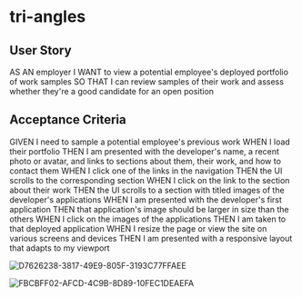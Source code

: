 # tri-angles

## User Story

AS AN employer
I WANT to view a potential employee's deployed portfolio of work samples
SO THAT I can review samples of their work and assess whether they're a good candidate for an open position

## Acceptance Criteria

GIVEN I need to sample a potential employee's previous work
WHEN I load their portfolio
THEN I am presented with the developer's name, a recent photo or avatar, and links to sections about them, their work, and how to contact them
WHEN I click one of the links in the navigation
THEN the UI scrolls to the corresponding section
WHEN I click on the link to the section about their work
THEN the UI scrolls to a section with titled images of the developer's applications
WHEN I am presented with the developer's first application
THEN that application's image should be larger in size than the others
WHEN I click on the images of the applications
THEN I am taken to that deployed application
WHEN I resize the page or view the site on various screens and devices
THEN I am presented with a responsive layout that adapts to my viewport

![D7626238-3817-49E9-805F-3193C77FFAEE](https://user-images.githubusercontent.com/39431924/222055861-9f27bf36-27a4-41a9-8edb-a26acda2c930.jpeg)

![FBCBFF02-AFCD-4C9B-8D89-10FEC1DEAEFA](https://user-images.githubusercontent.com/39431924/222055943-cd2abdd5-669c-4269-8779-6884e15c61f7.jpeg)
